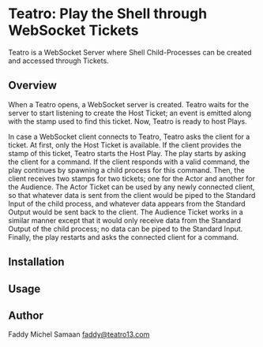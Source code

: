 # Teatro: Play the Shell through WebSocket Tickets

Teatro is a WebSocket Server where Shell Child-Processes can be created and accessed through Tickets.

## Overview

When a Teatro opens, a WebSocket server is created.
Teatro waits for the server to start listening to create the Host Ticket; an event is emitted along with the stamp used to find this ticket.
Now, Teatro is ready to host Plays.

In case a WebSocket client connects to Teatro, Teatro asks the client for a ticket.
At first, only the Host Ticket is available.
If the client provides the stamp of this ticket, Teatro starts the Host Play.
The  play starts by asking the client for a command.
If the client responds with a valid command, the play continues by spawning a child process for this command.
Then, the client receives two stamps for two tickets; one for the Actor and another for the Audience.
The Actor Ticket can be used by any newly connected client, so that whatever data is sent from the client would be piped to the Standard Input of the child process,
and whatever data appears from the Standard Output would be sent back to the client.
The Audience Ticket works in a similar manner except that it would only receive data from the Standard Output of the child process;
no data can be piped to the Standard Input.
Finally, the play restarts and asks the connected client for a command.

## Installation

## Usage

## Author

Faddy Michel Samaan <faddy@teatro13.com>
